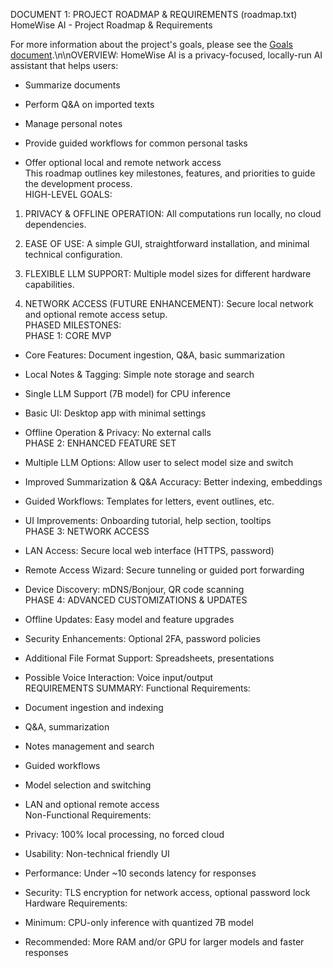 DOCUMENT 1: PROJECT ROADMAP & REQUIREMENTS (roadmap.txt)\
HomeWise AI - Project Roadmap & Requirements

For more information about the project's goals, please see the [Goals document](Goals.md).\n\nOVERVIEW: HomeWise AI is a privacy-focused, locally-run AI assistant
that helps users:

- Summarize documents

- Perform Q&A on imported texts

- Manage personal notes

- Provide guided workflows for common personal tasks

- Offer optional local and remote network access\
  This roadmap outlines key milestones, features, and priorities to
  guide the development process.\
  HIGH-LEVEL GOALS:

1.  PRIVACY & OFFLINE OPERATION: All computations run locally, no cloud
    dependencies.

2.  EASE OF USE: A simple GUI, straightforward installation, and minimal
    technical configuration.

3.  FLEXIBLE LLM SUPPORT: Multiple model sizes for different hardware
    capabilities.

4.  NETWORK ACCESS (FUTURE ENHANCEMENT): Secure local network and
    optional remote access setup.\
    PHASED MILESTONES:\
    PHASE 1: CORE MVP

- Core Features: Document ingestion, Q&A, basic summarization

- Local Notes & Tagging: Simple note storage and search

- Single LLM Support (7B model) for CPU inference

- Basic UI: Desktop app with minimal settings

- Offline Operation & Privacy: No external calls\
  PHASE 2: ENHANCED FEATURE SET

<!-- -->

- Multiple LLM Options: Allow user to select model size and switch

- Improved Summarization & Q&A Accuracy: Better indexing, embeddings

- Guided Workflows: Templates for letters, event outlines, etc.

- UI Improvements: Onboarding tutorial, help section, tooltips\
  PHASE 3: NETWORK ACCESS

<!-- -->

- LAN Access: Secure local web interface (HTTPS, password)

- Remote Access Wizard: Secure tunneling or guided port forwarding

- Device Discovery: mDNS/Bonjour, QR code scanning\
  PHASE 4: ADVANCED CUSTOMIZATIONS & UPDATES

<!-- -->

- Offline Updates: Easy model and feature upgrades

- Security Enhancements: Optional 2FA, password policies

- Additional File Format Support: Spreadsheets, presentations

- Possible Voice Interaction: Voice input/output\
  REQUIREMENTS SUMMARY: Functional Requirements:

<!-- -->

- Document ingestion and indexing

- Q&A, summarization

- Notes management and search

- Guided workflows

- Model selection and switching

- LAN and optional remote access\
  Non-Functional Requirements:

<!-- -->

- Privacy: 100% local processing, no forced cloud

- Usability: Non-technical friendly UI

- Performance: Under \~10 seconds latency for responses

- Security: TLS encryption for network access, optional password lock\
  Hardware Requirements:

<!-- -->

- Minimum: CPU-only inference with quantized 7B model

- Recommended: More RAM and/or GPU for larger models and faster
  responses
